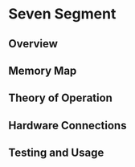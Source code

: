 # Seven Segment

## Overview

## Memory Map

## Theory of Operation

## Hardware Connections

## Testing and Usage
